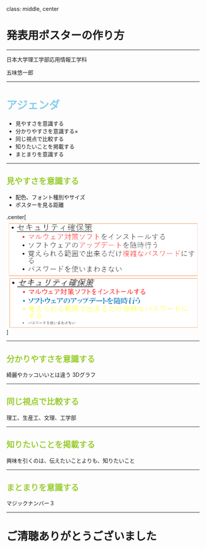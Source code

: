class: middle, center

# 発表用ポスターの作り方
___
日本大学理工学部応用情報工学科

五味悠一郎

---

# <font color="skyblue">アジェンダ</font>
- 見やすさを意識する
- 分かりやすさを意識する×
- 同じ視点で比較する
- 知りたいことを掲載する
- まとまりを意識する

---

## <font color="yellowgreen">見やすさを意識する</font>
- 配色、フォント種別やサイズ
- ポスターを見る距離

.center[![poster1](poster1.png)]

---

## <font color="yellowgreen">分かりやすさを意識する</font>

綺麗やカッコいいとは違う
3Dグラフ

---

## <font color="yellowgreen">同じ視点で比較する</font>

理工、生産工、文理、工学部

---

## <font color="yellowgreen">知りたいことを掲載する</font>

興味を引くのは、伝えたいことよりも、知りたいこと

---

## <font color="yellowgreen">まとまりを意識する</font>

マジックナンバー３

---

# ご清聴ありがとうございました
